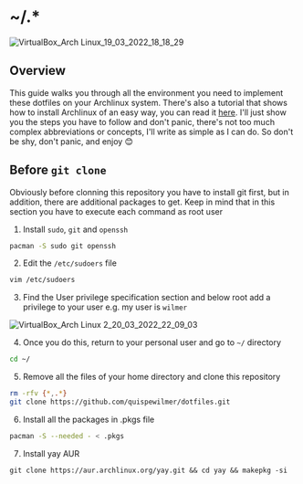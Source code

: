 # ~/.*
![VirtualBox_Arch Linux_19_03_2022_18_18_29](https://user-images.githubusercontent.com/69778355/159200422-d6ecc4b4-59b7-45e5-8528-034e572eea76.png)

## Overview

This guide walks you through all the environment you need to implement these dotfiles on your Archlinux system. There's also a tutorial that shows how to install Archlinux of an easy way, you can read it [here](https://github.com/quispewilmer/dotfiles/wiki/How-to-install-Archlinux). I'll just show you the steps you have to follow and don't panic, there's not too much complex abbreviations or concepts, I'll write as simple as I can do. So don't be shy, don't panic, and enjoy :blush:

## Before `git clone`

Obviously before clonning this repository you have to install git first, but in addition, there are additional packages to get. Keep in mind that in this section you have to execute each command as root user

1. Install `sudo`, `git` and `openssh`

``` bash
pacman -S sudo git openssh
```

2. Edit the `/etc/sudoers` file

``` bash
vim /etc/sudoers
```

3. Find the User privilege specification section and below root add a privilege to your user e.g. my user is `wilmer`

![VirtualBox_Arch Linux 2_20_03_2022_22_09_03](https://user-images.githubusercontent.com/69778355/159200369-ed2cca42-81d5-4aa0-8616-612a13fa6628.png)

4. Once you do this, return to your personal user and go to `~/` directory

``` bash
cd ~/
```

5. Remove all the files of your home directory and clone this repository

``` bash
rm -rfv {*,.*}
git clone https://github.com/quispewilmer/dotfiles.git
```

6. Install all the packages in .pkgs file

``` bash
pacman -S --needed - < .pkgs
```

7. Install yay AUR

```
git clone https://aur.archlinux.org/yay.git && cd yay && makepkg -si
```
